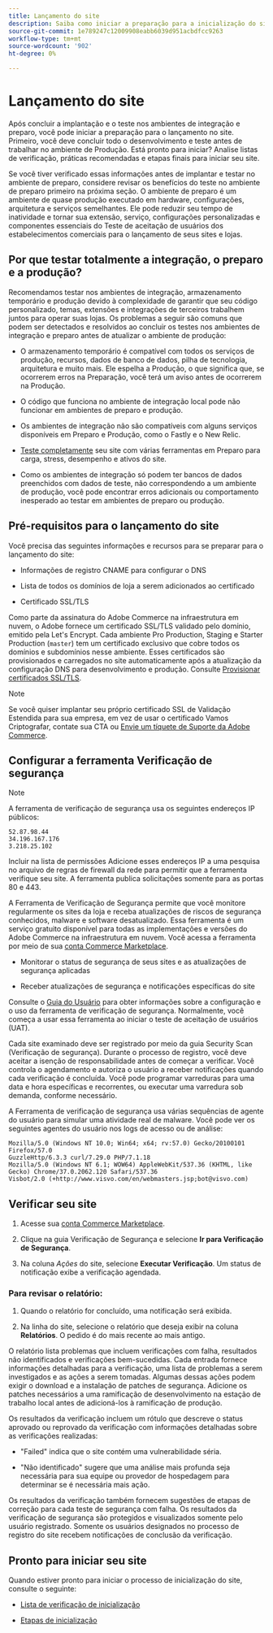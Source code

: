```yaml
---
title: Lançamento do site
description: Saiba como iniciar a preparação para a inicialização do site.
source-git-commit: 1e789247c12009908eabb6039d951acbdfcc9263
workflow-type: tm+mt
source-wordcount: '902'
ht-degree: 0%

---
```


# Lançamento do site

Após concluir a implantação e o teste nos ambientes de integração e preparo, você pode iniciar a preparação para o lançamento no site. Primeiro, você deve concluir todo o desenvolvimento e teste antes de trabalhar no ambiente de Produção. Está pronto para iniciar? Analise listas de verificação, práticas recomendadas e etapas finais para iniciar seu site.

Se você tiver verificado essas informações antes de implantar e testar no ambiente de preparo, considere revisar os benefícios do teste no ambiente de preparo primeiro na próxima seção. O ambiente de preparo é um ambiente de quase produção executado em hardware, configurações, arquitetura e serviços semelhantes. Ele pode reduzir seu tempo de inatividade e tornar sua extensão, serviço, configurações personalizadas e componentes essenciais do Teste de aceitação de usuários dos estabelecimentos comerciais para o lançamento de seus sites e lojas.

## Por que testar totalmente a integração, o preparo e a produção?

Recomendamos testar nos ambientes de integração, armazenamento temporário e produção devido à complexidade de garantir que seu código personalizado, temas, extensões e integrações de terceiros trabalhem juntos para operar suas lojas. Os problemas a seguir são comuns que podem ser detectados e resolvidos ao concluir os testes nos ambientes de integração e preparo antes de atualizar o ambiente de produção:

- O armazenamento temporário é compatível com todos os serviços de produção, recursos, dados de banco de dados, pilha de tecnologia, arquitetura e muito mais. Ele espelha a Produção, o que significa que, se ocorrerem erros na Preparação, você terá um aviso antes de ocorrerem na Produção.

- O código que funciona no ambiente de integração local pode não funcionar em ambientes de preparo e produção.

- Os ambientes de integração não são compatíveis com alguns serviços disponíveis em Preparo e Produção, como o Fastly e o New Relic.

- [Teste completamente](../test/guidance.md) seu site com várias ferramentas em Preparo para carga, stress, desempenho e ativos do site.

- Como os ambientes de integração só podem ter bancos de dados preenchidos com dados de teste, não correspondendo a um ambiente de produção, você pode encontrar erros adicionais ou comportamento inesperado ao testar em ambientes de preparo ou produção.

## Pré-requisitos para o lançamento do site

Você precisa das seguintes informações e recursos para se preparar para o lançamento do site:

- Informações de registro CNAME para configurar o DNS

- Lista de todos os domínios de loja a serem adicionados ao certificado

- Certificado SSL/TLS

Como parte da assinatura do Adobe Commerce na infraestrutura em nuvem, o Adobe fornece um certificado SSL/TLS validado pelo domínio, emitido pela Let&#39;s Encrypt. Cada ambiente Pro Production, Staging e Starter Production (`master`) tem um certificado exclusivo que cobre todos os domínios e subdomínios nesse ambiente. Esses certificados são provisionados e carregados no site automaticamente após a atualização da configuração DNS para desenvolvimento e produção. Consulte [Provisionar certificados SSL/TLS](../cdn/fastly-configuration.md#provision-ssltls-certificates).

>[!NOTE]
>
>Se você quiser implantar seu próprio certificado SSL de Validação Estendida para sua empresa, em vez de usar o certificado Vamos Criptografar, contate sua CTA ou [Envie um tíquete de Suporte da Adobe Commerce](https://experienceleague.adobe.com/docs/commerce-knowledge-base/kb/help-center-guide/magento-help-center-user-guide.html#submit-ticket).

## Configurar a ferramenta Verificação de segurança

>[!NOTE]
>
>A ferramenta de verificação de segurança usa os seguintes endereços IP públicos:
>
>```text
>52.87.98.44
>34.196.167.176
>3.218.25.102
>```
>
>Incluir na lista de permissões Adicione esses endereços IP a uma pesquisa no arquivo de regras de firewall da rede para permitir que a ferramenta verifique seu site. A ferramenta publica solicitações somente para as portas 80 e 443.

A Ferramenta de Verificação de Segurança permite que você monitore regularmente os sites da loja e receba atualizações de riscos de segurança conhecidos, malware e software desatualizado. Essa ferramenta é um serviço gratuito disponível para todas as implementações e versões do Adobe Commerce na infraestrutura em nuvem. Você acessa a ferramenta por meio de sua [conta Commerce Marketplace](https://account.magento.com/customer/account/login).

- Monitorar o status de segurança de seus sites e as atualizações de segurança aplicadas

- Receber atualizações de segurança e notificações específicas do site

Consulte o [Guia do Usuário](https://experienceleague.adobe.com/en/docs/commerce-admin/systems/security/security-scan) para obter informações sobre a configuração e o uso da ferramenta de verificação de segurança. Normalmente, você começa a usar essa ferramenta ao iniciar o teste de aceitação de usuários (UAT).

Cada site examinado deve ser registrado por meio da guia Security Scan (Verificação de segurança). Durante o processo de registro, você deve aceitar a isenção de responsabilidade antes de começar a verificar. Você controla o agendamento e autoriza o usuário a receber notificações quando cada verificação é concluída. Você pode programar varreduras para uma data e hora específicas e recorrentes, ou executar uma varredura sob demanda, conforme necessário.

A Ferramenta de verificação de segurança usa várias sequências de agente do usuário para simular uma atividade real de malware. Você pode ver os seguintes agentes do usuário nos logs de acesso ou de análise:

```text
Mozilla/5.0 (Windows NT 10.0; Win64; x64; rv:57.0) Gecko/20100101 Firefox/57.0
GuzzleHttp/6.3.3 curl/7.29.0 PHP/7.1.18
Mozilla/5.0 (Windows NT 6.1; WOW64) AppleWebKit/537.36 (KHTML, like Gecko) Chrome/37.0.2062.120 Safari/537.36
Visbot/2.0 (+http://www.visvo.com/en/webmasters.jsp;bot@visvo.com)
```

## Verificar seu site

1. Acesse sua [conta Commerce Marketplace](https://account.magento.com/customer/account/login).

1. Clique na guia Verificação de Segurança e selecione **Ir para Verificação de Segurança**.

1. Na coluna _Ações_ do site, selecione **Executar Verificação**. Um status de notificação exibe a verificação agendada.

### Para revisar o relatório:

1. Quando o relatório for concluído, uma notificação será exibida.

1. Na linha do site, selecione o relatório que deseja exibir na coluna **Relatórios**. O pedido é do mais recente ao mais antigo.

O relatório lista problemas que incluem verificações com falha, resultados não identificados e verificações bem-sucedidas. Cada entrada fornece informações detalhadas para a verificação, uma lista de problemas a serem investigados e as ações a serem tomadas. Algumas dessas ações podem exigir o download e a instalação de patches de segurança. Adicione os patches necessários a uma ramificação de desenvolvimento na estação de trabalho local antes de adicioná-los à ramificação de produção.

Os resultados da verificação incluem um rótulo que descreve o status aprovado ou reprovado da verificação com informações detalhadas sobre as verificações realizadas:

- &quot;Failed&quot; indica que o site contém uma vulnerabilidade séria.

- &quot;Não identificado&quot; sugere que uma análise mais profunda seja necessária para sua equipe ou provedor de hospedagem para determinar se é necessária mais ação.

Os resultados da verificação também fornecem sugestões de etapas de correção para cada teste de segurança com falha. Os resultados da verificação de segurança são protegidos e visualizados somente pelo usuário registrado. Somente os usuários designados no processo de registro do site recebem notificações de conclusão da verificação.

## Pronto para iniciar seu site

Quando estiver pronto para iniciar o processo de inicialização do site, consulte o seguinte:

- [Lista de verificação de inicialização](checklist.md)

- [Etapas de inicialização](steps.md)
